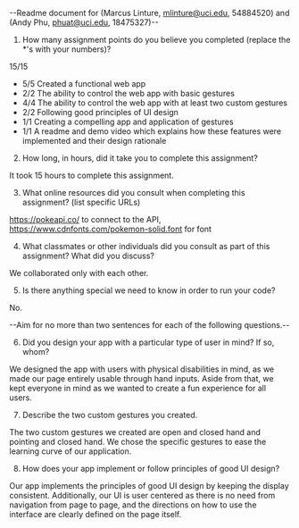 --Readme document for (Marcus Linture, mlinture@uci.edu, 54884520) and (Andy Phu, phuat@uci.edu, 18475327)--

1. How many assignment points do you believe you completed (replace the *'s with your numbers)?

15/15
- 5/5 Created a functional web app
- 2/2 The ability to control the web app with basic gestures
- 4/4 The ability to control the web app with at least two custom gestures
- 2/2 Following good principles of UI design
- 1/1 Creating a compelling app and application of gestures
- 1/1 A readme and demo video which explains how these features were implemented and their design rationale

2. How long, in hours, did it take you to complete this assignment?

It took 15 hours to complete this assignment.

3. What online resources did you consult when completing this assignment? (list specific URLs)

https://pokeapi.co/ to connect to the API,
https://www.cdnfonts.com/pokemon-solid.font for font

4. What classmates or other individuals did you consult as part of this assignment? What did you discuss?

We collaborated only with each other.

5. Is there anything special we need to know in order to run your code?

No.

--Aim for no more than two sentences for each of the following questions.--


6. Did you design your app with a particular type of user in mind? If so, whom?

We designed the app with users with physical disabilities in mind, as we made our page entirely usable through hand inputs. Aside from that, we kept everyone in mind as we wanted to create a fun experience for all users.

7. Describe the two custom gestures you created.

The two custom gestures we created are open and closed hand and pointing and closed hand. We chose the specific gestures to ease the learning curve of our application.

8. How does your app implement or follow principles of good UI design?

Our app implements the principles of good UI design by keeping the display consistent. Additionally, our UI is user centered as there is no need from navigation from page to page, and the directions on how to use the interface are clearly defined on the page itself.